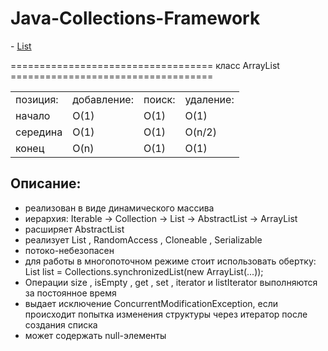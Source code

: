 # Java-Collections-Framework

<p> - <a href="https://github.com/RatmirW/Java-Collections-Framework/blob/main/ListExample.java">List</a></p>

=================================== класс ArrayList ===================================
<table>
  <tr>
    <td>позиция:</td>
    <td>добавление:</td>
    <td>поиск:</td>
    <td>удаление:</td>
  </tr>
  <tr>
    <td>начало</td>
    <td>O(1)</td>
    <td>O(1)</td>
    <td>O(1)</td>
  </tr>
  <tr>
    <td>середина</td>
    <td>O(1)</td>
    <td>O(1)</td>
    <td>O(n/2)</td>
  </tr>
  <tr>
    <td>конец</td>
    <td>O(n)</td>
    <td>O(1)</td>
    <td>O(1)</td>
  </tr>
</table>

<h2>Описание:</h2>
<ul>
  <li>реализован в виде динамического массива</li>
  <li>иерархия: Iterable -> Collection -> List -> AbstractList -> ArrayList</li>
  <li>расширяет AbstractList <E></li>
  <li>реализует List <E>, RandomAccess , Cloneable , Serializable</li>
  <li>потоко-небезопасен</li>
  <li>для работы в многопоточном режиме стоит использовать обертку: List list = Collections.synchronizedList(new ArrayList(...));</li>
  <li>Операции size , isEmpty , get , set , iterator и listIterator выполняются за постоянное время</li>
  <li>выдает исключение ConcurrentModificationException, если происходит попытка изменения структуры через итератор после создания списка</li>
  <li>может содержать null-элементы</li>
</ul> 
